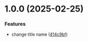 # 1.0.0 (2025-02-25)


### Features

* change title name ([414c9bf](https://github.com/vmorenog/test-semantic-release/commit/414c9bf451340c13ddca02751c7abe1131404b4f))
